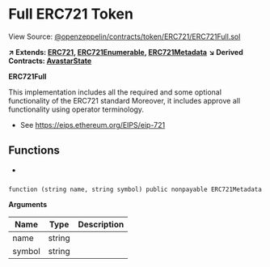 # Full ERC721 Token

View Source: [@openzeppelin/contracts/token/ERC721/ERC721Full.sol](@openzeppelin/contracts/token/ERC721/ERC721Full.sol)

**↗ Extends: [ERC721](ERC721.md), [ERC721Enumerable](ERC721Enumerable.md), [ERC721Metadata](ERC721Metadata.md)**
**↘ Derived Contracts: [AvastarState](AvastarState.md)**

**ERC721Full**

This implementation includes all the required and some optional functionality of the ERC721 standard
Moreover, it includes approve all functionality using operator terminology.
 * See https://eips.ethereum.org/EIPS/eip-721

## Functions

- [](#)

### 

```solidity
function (string name, string symbol) public nonpayable ERC721Metadata 
```

**Arguments**

| Name        | Type           | Description  |
| ------------- |------------- | -----|
| name | string |  | 
| symbol | string |  | 

